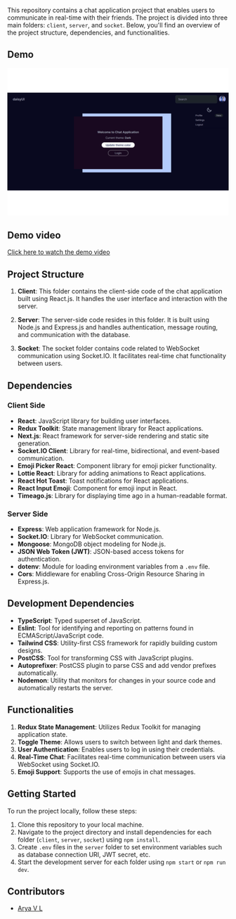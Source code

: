 This repository contains a chat application project that enables users to communicate in real-time with their friends. The project is divided into three main folders: `client`, `server`, and `socket`. Below, you'll find an overview of the project structure, dependencies, and functionalities.

## Demo

![Chat Application Homepage](/chatapp.png)

## Demo video

[Click here to watch the demo video](/chatappvideo.mp4)

## Project Structure

1. **Client**: This folder contains the client-side code of the chat application built using React.js. It handles the user interface and interaction with the server.
 
2. **Server**: The server-side code resides in this folder. It is built using Node.js and Express.js and handles authentication, message routing, and communication with the database.

3. **Socket**: The socket folder contains code related to WebSocket communication using Socket.IO. It facilitates real-time chat functionality between users.

## Dependencies

### Client Side

- **React**: JavaScript library for building user interfaces.
- **Redux Toolkit**: State management library for React applications.
- **Next.js**: React framework for server-side rendering and static site generation.
- **Socket.IO Client**: Library for real-time, bidirectional, and event-based communication.
- **Emoji Picker React**: Component library for emoji picker functionality.
- **Lottie React**: Library for adding animations to React applications.
- **React Hot Toast**: Toast notifications for React applications.
- **React Input Emoji**: Component for emoji input in React.
- **Timeago.js**: Library for displaying time ago in a human-readable format.

### Server Side

- **Express**: Web application framework for Node.js.
- **Socket.IO**: Library for WebSocket communication.
- **Mongoose**: MongoDB object modeling for Node.js.
- **JSON Web Token (JWT)**: JSON-based access tokens for authentication.
- **dotenv**: Module for loading environment variables from a `.env` file.
- **Cors**: Middleware for enabling Cross-Origin Resource Sharing in Express.js.

## Development Dependencies

- **TypeScript**: Typed superset of JavaScript.
- **Eslint**: Tool for identifying and reporting on patterns found in ECMAScript/JavaScript code.
- **Tailwind CSS**: Utility-first CSS framework for rapidly building custom designs.
- **PostCSS**: Tool for transforming CSS with JavaScript plugins.
- **Autoprefixer**: PostCSS plugin to parse CSS and add vendor prefixes automatically.
- **Nodemon**: Utility that monitors for changes in your source code and automatically restarts the server.

## Functionalities

1. **Redux State Management**: Utilizes Redux Toolkit for managing application state.
2. **Toggle Theme**: Allows users to switch between light and dark themes.
3. **User Authentication**: Enables users to log in using their credentials.
4. **Real-Time Chat**: Facilitates real-time communication between users via WebSocket using Socket.IO.
5. **Emoji Support**: Supports the use of emojis in chat messages.
   
## Getting Started

To run the project locally, follow these steps:

1. Clone this repository to your local machine.
2. Navigate to the project directory and install dependencies for each folder (`client`, `server`, `socket`) using `npm install`.
3. Create `.env` files in the `server` folder to set environment variables such as database connection URI, JWT secret, etc.
4. Start the development server for each folder using `npm start` or `npm run dev`.

## Contributors

- [Arya V L](https://github.com/aryavl)
